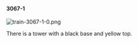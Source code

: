 #### 3067-1
![train-3067-1-0.png](https://github.com/lil-lab/nlvr/raw/master/nlvr/train/images/29/train-3067-1-0.png "train-3067-1-0.png")

There is a tower with a black base and yellow top.